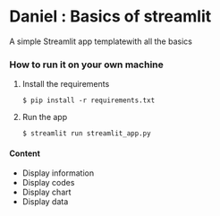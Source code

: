 # Daniel : Basics of streamlit 

A simple Streamlit app templatewith all the basics 


### How to run it on your own machine

1. Install the requirements

   ```
   $ pip install -r requirements.txt
   ```

2. Run the app

   ```
   $ streamlit run streamlit_app.py
   ```
   
#### Content

- Display information
- Display codes
- Display chart
- Display data